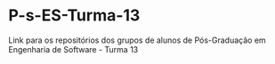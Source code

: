 # P-s-ES-Turma-13
Link para os repositórios dos grupos de alunos de Pós-Graduação em Engenharia de Software - Turma 13
